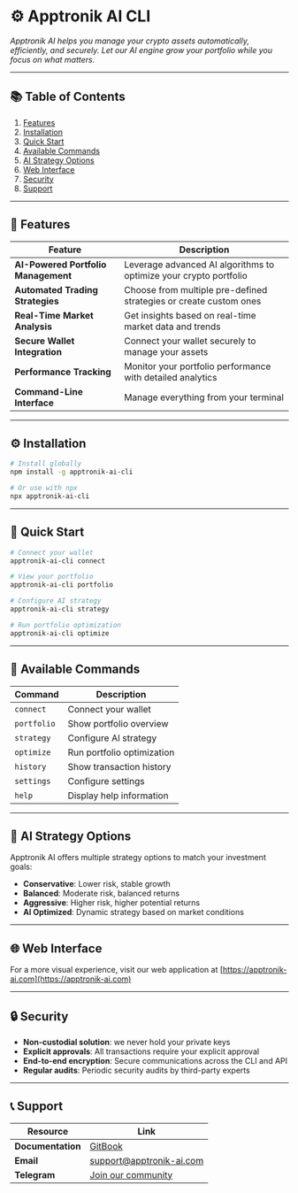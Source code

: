 # ⚙️ Apptronik AI CLI

*Apptronik AI helps you manage your crypto assets automatically, efficiently, and securely. Let our AI engine grow your portfolio while you focus on what matters.*

---

## 📚 Table of Contents

1. [Features](#features)
2. [Installation](#installation)
3. [Quick Start](#quick-start)
4. [Available Commands](#available-commands)
5. [AI Strategy Options](#ai-strategy-options)
6. [Web Interface](#web-interface)
7. [Security](#security)
8. [Support](#support)

---

## 🚀 Features

| Feature                             | Description                                                       |
| ----------------------------------- | ----------------------------------------------------------------- |
| **AI-Powered Portfolio Management** | Leverage advanced AI algorithms to optimize your crypto portfolio |
| **Automated Trading Strategies**    | Choose from multiple pre-defined strategies or create custom ones |
| **Real-Time Market Analysis**       | Get insights based on real-time market data and trends            |
| **Secure Wallet Integration**       | Connect your wallet securely to manage your assets                |
| **Performance Tracking**            | Monitor your portfolio performance with detailed analytics        |
| **Command-Line Interface**          | Manage everything from your terminal                              |

---

## ⚙️ Installation

```bash
# Install globally
npm install -g apptronik-ai-cli

# Or use with npx
npx apptronik-ai-cli
```

---

## 🏁 Quick Start

```bash
# Connect your wallet
apptronik-ai-cli connect

# View your portfolio
apptronik-ai-cli portfolio

# Configure AI strategy
apptronik-ai-cli strategy

# Run portfolio optimization
apptronik-ai-cli optimize
```

---

## 🔧 Available Commands

| Command     | Description                |
| ----------- | -------------------------- |
| `connect`   | Connect your wallet        |
| `portfolio` | Show portfolio overview    |
| `strategy`  | Configure AI strategy      |
| `optimize`  | Run portfolio optimization |
| `history`   | Show transaction history   |
| `settings`  | Configure settings         |
| `help`      | Display help information   |

---

## 🧠 AI Strategy Options

Apptronik AI offers multiple strategy options to match your investment goals:

* **Conservative**: Lower risk, stable growth
* **Balanced**: Moderate risk, balanced returns
* **Aggressive**: Higher risk, higher potential returns
* **AI Optimized**: Dynamic strategy based on market conditions

---

## 🌐 Web Interface

For a more visual experience, visit our web application at [https://apptronik-ai.com](https://apptronik-ai.com)

---

## 🔒 Security

* **Non-custodial solution**: we never hold your private keys
* **Explicit approvals**: All transactions require your explicit approval
* **End-to-end encryption**: Secure communications across the CLI and API
* **Regular audits**: Periodic security audits by third-party experts

---

## 📞 Support

| Resource          | Link                                                                  |
| ----------------- | --------------------------------------------------------------------- |
| **Documentation** | [GitBook](https://apptronik-ai-documentation.gitbook.io/apptronik-ai) |
| **Email**         | [support@apptronik-ai.com](mailto:support@apptronik-ai.com)           |
| **Telegram**      | [Join our community](https://t.me/Apptronik_AI)                       |
